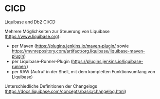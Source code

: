 # CICD
Liquibase and Db2 CI/CD

Mehrere Möglichkeiten zur Steuerung von Liquibase (https://www.liquibase.org):
- per Maven (https://plugins.jenkins.io/maven-plugin/ sowie https://mvnrepository.com/artifact/org.liquibase/liquibase-maven-plugin)
- per Liquibase-Runner-Plugin (https://plugins.jenkins.io/liquibase-runner/)
- per RAW (Aufruf in der Shell, mit dem kompletten Funktionsumfang von Liquibase)

Unterschiedliche Definitionen der Changelogs (https://docs.liquibase.com/concepts/basic/changelog.html)